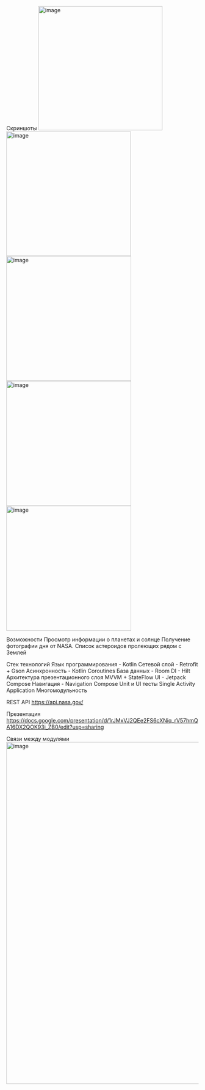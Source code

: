 Скриншоты
<img width="325" alt="image" src="https://github.com/user-attachments/assets/40cefb63-6b2e-4f91-afd3-70dc1eba1e7d" />
<img width="326" alt="image" src="https://github.com/user-attachments/assets/a90e63c8-e83a-48ad-8667-d2d6c93a94ba" />
<img width="327" alt="image" src="https://github.com/user-attachments/assets/e98498e4-3ff8-41c7-b66c-567430daa0f2" />
<img width="327" alt="image" src="https://github.com/user-attachments/assets/8f5cf056-58dd-47a5-bce8-ade3b0b666ab" />
<img width="327" alt="image" src="https://github.com/user-attachments/assets/6a6c2685-cc8f-4a01-b15f-46b7fe754b2b" />

Возможности
Просмотр информации о планетах и солнце
Получение фотографии дня от NASA.
Список астероидов пролеющих рядом с Землей

Стек технологий
Язык программирования - Kotlin
Сетевой слой - Retrofit + Gson
Асинхронность - Kotlin Coroutines
База данных - Room
DI -  Hilt
Архитектура презентационного слоя MVVM + StateFlow
UI - Jetpack Compose
Навигация - Navigation Compose
Unit и UI тесты
Single Activity Application
Многомодульность

REST API
https://api.nasa.gov/

Презентация
https://docs.google.com/presentation/d/1rJMxVJ2QEe2FS6cXNiq_rV57hmQA16DX2QOK93i_ZB0/edit?usp=sharing

Связи между модулями
<img width="895" alt="image" src="https://github.com/user-attachments/assets/8551ea52-5184-47ed-8578-e10657626185" />



